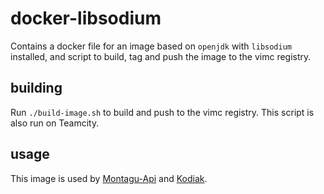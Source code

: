 # docker-libsodium
Contains a docker file for an image based on `openjdk` with `libsodium` installed, and script to build, tag and push
the image to the vimc registry.

## building
Run `./build-image.sh` to build and push to the vimc registry. This script is also run on Teamcity.

## usage
This image is used by [Montagu-Api](https://github.com/vimc/montagu-api-Api) 
and [Kodiak](https://github.com/vimc/kodiak).

